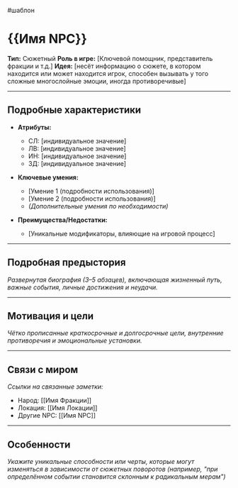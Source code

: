 #шаблон 
# {{Имя NPC}}

**Тип:** Сюжетный
**Роль в игре:** [Ключевой помощник, представитель фракции и т.д.]
**Идея:** [несёт информацию о сюжете, в котором находится или может находится игрок, способен вызывать у того сложные многослойные эмоции, иногда противоречивые]

---

## Подробные характеристики

- **Атрибуты:**  
  - СЛ: [индивидуальное значение]  
  - ЛВ: [индивидуальное значение]  
  - ИН: [индивидуальное значение]  
  - ЗД: [индивидуальное значение]

- **Ключевые умения:**  
  - [Умение 1 (подробности использования)]  
  - [Умение 2 (подробности использования)]  
  - *(Дополнительные умения по необходимости)*

- **Преимущества/Недостатки:**  
  - [Уникальные модификаторы, влияющие на игровой процесс]

---

## Подробная предыстория

_Развернутая биография (3–5 абзацев), включающая жизненный путь, важные события, личные достижения и неудачи._

---

## Мотивация и цели

_Чётко прописанные краткосрочные и долгосрочные цели, внутренние противоречия и эмоциональные установки._

---

## Связи с миром

_Ссылки на связанные заметки:_  
- Народ: [[Имя Фракции]]  
- Локация: [[Имя Локации]]  
- Другие NPC: [[Имя NPC]]

---

## Особенности

_Укажите уникальные способности или черты, которые могут изменяться в зависимости от сюжетных поворотов (например, "при определённом событии становится склонным к радикальным мерам")_
